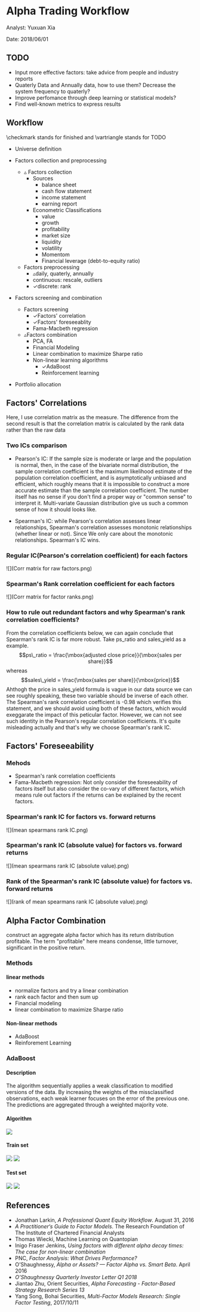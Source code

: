 # Alpha Trading Workflow

Analyst: Yuxuan Xia

Date: 2018/06/01

## TODO

* Input more effective factors: take advice from people and industry reports
* Quaterly Data and Annually data, how to use them? Decrease the system frequency to quaterly?
* Improve perfomance through deep learning or statistical models?
* Find well-known metrics to express results

## Workflow
\checkmark stands for finished and \vartriangle stands for TODO

* Universe definition
* Factors collection and preprocessing
	* $\vartriangle$ Factors collection
		- Sources
			- balance sheet
			- cash flow statement
			- income statement
			- earning report
		- Econometric Classifications
			- value
			- growth
			- profitability
			- market size
			- liquidity
			- volatility
			- Momentom
			- Financial leverage (debt-to-equity ratio)
	* Factors preprocessing
		- $\vartriangle$daily, quaterly, annually
		- continuous: rescale, outliers
		- $\checkmark$discrete: rank
* Factors screening and combination
	* Factors screening
		- $\checkmark$Factors' correlation
		- $\checkmark$Factors' foreseeablity
		- Fama-Macbeth regression
	* $\vartriangle$Factors combination
		- PCA, FA
		- Financial Modeling
		- Linear combination to maximize Sharpe ratio
		- Non-linear learning algorithms
			- $\checkmark$AdaBoost
			- Reinforcement learning

* Portfolio allocation


## Factors' Correlations
Here, I use correlation matrix as the measure. The difference from the second result is that the correlation matrix is calculated by the rank data rather than the raw data
### Two ICs comparison
* Pearson's IC: If the sample size is moderate or large and the population is normal, then, in the case of the bivariate normal distribution, the sample correlation coefficient is the maximum likelihood estimate of the population correlation coefficient, and is asymptotically unbiased and efficient, which roughly means that it is impossible to construct a more accurate estimate than the sample correlation coefficient. The number itself has no sense if you don't find a proper way or "common sense" to interpret it. Multi-variate Gaussian distribution give us such a common sense of how it should looks like.

* Spearman's IC: while Pearson's correlation assesses linear relationships, Spearman's correlation assesses monotonic relationships (whether linear or not). Since We only care about the monotonic relationships. Spearman's IC wins.


### Regular IC(Pearson's correlation coefficient) for each factors
![](Corr matrix for raw factors.png)
### Spearman's Rank correlation coefficient for each factors
![](Corr matrix for factor ranks.png)

### How to rule out redundant factors and why Spearman's rank correlation coefficients?
From the correlation coefficients below, we can again conclude that Spearman's rank IC is far more robust. Take ps_ratio and sales_yield as a example.
$$ps\_ratio = \frac{\mbox{adjusted close price}}{\mbox{sales per share}}$$
whereas
$$sales\_yield = \frac{\mbox{sales per share}}{\mbox{price}}$$
Ahthogh the price in sales_yield formula is vague in our data source we can see roughly speaking, these two variable should be inverse of each other. The Spearman's rank correlation coefficient is -0.98 which verifies this statement, and we should avoid using both of these factors, which would exeggarate the impact of this peticular factor. However, we can not see such identity in the Pearson's regular correlation coefficients. It's quite misleading actually and that's why we choose Spearman's rank IC.

## Factors' Foreseeability

### Mehods
* Spearman's rank correlation coefficients
* Fama-Macbeth regression: Not only consider the foreseeability of factors itself but also consider the co-vary of different factors, which means rule out factors if the returns can be explained by the recent factors.


### Spearman's rank IC for factors vs. forward returns

![](mean spearmans rank IC.png)

### Spearman's rank IC (absolute value) for factors vs. forward returns
![](mean spearmans rank IC (absolute value).png)

### Rank of the Spearman's rank IC (absolute value) for factors vs. forward returns
![](rank of mean spearmans rank IC (absolute value).png)

## Alpha Factor Combination
construct an aggregate alpha factor which has its return distribution profitable. The term "profitable" here means condense, little turnover, significant in the positive return.
### Methods
#### linear methods
* normalize factors and try a linear combination 
* rank each factor and then sum up
* Financial modeling
* linear combination to maximize Sharpe ratio

#### Non-linear methods
* AdaBoost
* Reinforement Learning

### AdaBoost
#### Description
The algorithm sequentially applies a weak classification to modified versions of the data. By increasing the weights of the missclassified observations, each weak learner focuses on the error of the previous one. The predictions are aggregated through a weighted majority vote.

#### Algorithm

![](adaboost_algorithm.png)

#### Train set
![](train_score_dist.png)
![](train_accuracy_bar.png)

#### Test set
![](test_score_dist.png)
![](test_accuracy_bar.png)

## References
* Jonathan Larkin, *A Professional Quant Equity Workflow*. August 31, 2016
* *A Practitioner‘s Guide to Factor Models*. The Research Foundation of The Institute of Chartered Financial Analysts
* Thomas Wiecki, Machine Learning on Quantopian
* Inigo Fraser Jenkins, *Using factors with different alpha decay times: The case for non-linear combination* 
* PNC, *Factor Analysis: What Drives Performance?*
* O’Shaughnessy, *Alpha or Assets? — Factor Alpha vs. Smart Beta*. April 2016
* *O’Shaughnessy Quarterly Investor Letter Q1 2018* 
* Jiantao Zhu, Orient Securities, *Alpha Forecasting - Factor-Based Strategy Research Series 13*
* Yang Song, Bohai Securities, *Multi-Factor Models Research: Single Factor Testing*, 2017/10/11